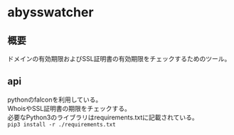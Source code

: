# abysswatcher

## 概要
ドメインの有効期限およびSSL証明書の有効期限をチェックするためのツール。  


## api
pythonのfalconを利用している。  
WhoisやSSL証明書の期限をチェックする。  
必要なPython3のライブラリはrequirements.txtに記載されている。  
`pip3 install -r ./requirements.txt`


